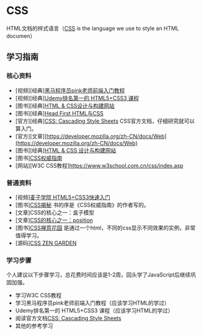 # CSS

HTML文档的样式语言（[CSS](https://www.w3.org/TR/CSS) is the language we use to style an HTML documen）

## 学习指南

### 核心资料

* [视频][经典][黑马程序员pink老师前端入门教程](https://www.bilibili.com/video/BV14J4114768)
* [视频][经典][Udemy排名第一的 HTML5+CSS3 课程](https://www.bilibili.com/video/BV1A34y1e7w)
* [图书][经典][HTML & CSS设计与构建网站](http://product.dangdang.com/25299529.html)
* [图书][经典][Head First HTML与CSS](http://product.dangdang.com/23348110.html)
* [官方][经典][CSS: Cascading Style Sheets](https://www.w3.org/TR/2011/REC-CSS2-20110607) CSS官方文档，仔细研究就可以算入门。
* [官方][文章][https://developer.mozilla.org/zh-CN/docs/Web](https://developer.mozilla.org/zh-CN/docs/Web)
* [图书][经典][HTML & CSS 设计与构建网站](http://product.dangdang.com/23780195.html)
* [图书][CSS权威指南](http://product.dangdang.com/20050535.html) 
* [网站][W3C CSS教程]https://www.w3school.com.cn/css/index.asp

### 普通资料

* [视频][麦子学院 HTML5+CSS3快速入门](http://study.163.com/course/courseMain.htm?courseId=999036)
* [图书][CSS揭秘](http://product.dangdang.com/23953090.html) 书的序是《CSS权威指南》的作者写的。
* [文章]CSS的核心之一：盒子模型
* [文章][CSS的核心之一：position](http://www.barelyfitz.com/screencast/html-training/css/positioning)
* [图书][CSS禅意花园](http://product.dangdang.com/22806937.html) 是通过一个html，不同的css显示不同效果的实例，非常值得学习。
* [源码][CSS ZEN GARDEN](http://www.csszengarden.com)

### 学习步骤

个人建议以下步骤学习，总花费时间应该是1-2周，回头学了JavaScript后继续巩固加强。

* 学习W3C CSS教程
* 学习黑马程序员pink老师前端入门教程（应该学习HTML的学过）
* Udemy排名第一的 HTML5+CSS3 课程（应该学习HTML的学过）
* 阅读官方文档[CSS: Cascading Style Sheets](https://www.w3.org/TR/2011/REC-CSS2-20110607)
* 其他的参考学习
